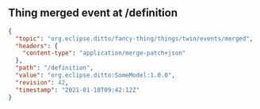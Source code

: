 ## Thing merged event at /definition

```json
{
  "topic": "org.eclipse.ditto/fancy-thing/things/twin/events/merged",
  "headers": {
    "content-type": "application/merge-patch+json"
  },
  "path": "/definition",
  "value": "org.eclipse.ditto:SomeModel:1.0.0",
  "revision": 42,
  "timestamp": "2021-01-18T09:42:12Z"
}
```
